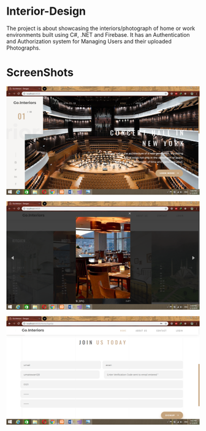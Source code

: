 # Interior-Design
 The project is about showcasing the interiors/photograph of home or work environments built using C#, .NET and Firebase. It has an Authentication and Authorization system for Managing Users and their uploaded Photographs.

# ScreenShots

![](https://raw.githubusercontent.com/UmairAwan128/Interior-Design/main/Images/Home.png)

![](https://raw.githubusercontent.com/UmairAwan128/Interior-Design/main/Images/ProductDetails.png)

![](https://raw.githubusercontent.com/UmairAwan128/Interior-Design/main/Images/Form.png)

